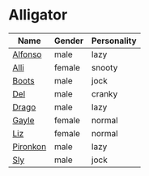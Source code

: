# Alligator

|Name|Gender|Personality|
|---|---|---|
|[Alfonso](./alfonso)|male|lazy|
|[Alli](./alli)|female|snooty|
|[Boots](./boots)|male|jock|
|[Del](./del)|male|cranky|
|[Drago](./drago)|male|lazy|
|[Gayle](./gayle)|female|normal|
|[Liz](./liz)|female|normal|
|[Pironkon](./pironkon)|male|lazy|
|[Sly](./sly)|male|jock|
